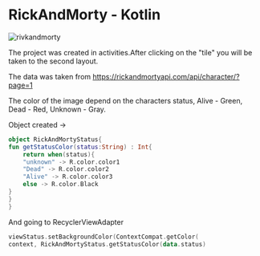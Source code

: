 # RickAndMorty - Kotlin

![rivkandmorty](https://user-images.githubusercontent.com/75754448/102901222-a7118780-446d-11eb-8eb8-1013796eb76c.png)

The project was created in activities.After clicking on the "tile" you will be taken to the second layout. 

The data was taken from
https://rickandmortyapi.com/api/character/?page=1

The color of the image depend on the characters status, Alive - Green, Dead - Red, Unknown - Gray.

Object created
->
```Kotlin
object RickAndMortyStatus{
fun getStatusColor(status:String) : Int{
    return when(status){
    "unknown" -> R.color.color1
    "Dead" -> R.color.color2
    "Alive" -> R.color.color3
    else -> R.color.Black
}
}
}
```
 And going to RecyclerViewAdapter
 
```Kotlin
viewStatus.setBackgroundColor(ContextCompat.getColor(
context, RickAndMortyStatus.getStatusColor(data.status)
```

